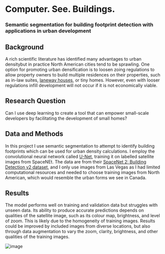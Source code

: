 # Computer. See. Buildings.
### Semantic segmentation for building footprint detection with applications in urban development


## Background

A rich scientific literature has identified many advantages to urban densitybut in practice North American cities tend to be sprawling. One option for promoting urban densification is to loosen zoing regulations to allow property owners to build multiple residences on their properties, such as in-law suites, [laneway houses](https://www.toronto.ca/city-government/planning-development/planning-studies-initiatives/changing-lanes-the-city-of-torontos-review-of-laneway-suites/), or tiny homes. However, even with looser regulations infill development will not occur if it is not economically viable.


## Research Question

Can I use deep learning to create a tool that can empower small-scale developers by facilitating the development of small homes?


## Data and Methods

In this project I use semantic segmentation to attempt to identify building footprints which can be used for urban density calculations. I employ the convolutional neural network called [U-Net](https://en.wikipedia.org/wiki/U-Net), training it on labelled satellite images from SpaceNEt. The data are from their [SpaceNet 2: Building Detection v2 dataset](https://spacenet.ai/spacenet-buildings-dataset-v2/), and I only use images from Las Vegas as I had limited computational resources and needed to choose training images from North American, which would resemble the urban forms we see in Canada.


## Results

The model performs well on training and validation data but struggles with unseen data. Its ability to produce accurate predictions depends on qualities of the satellite image, such as its colour map, brightness, and level of zoom. This is likely due to the homogeneity of training images. Results could be improved by included images from diverse locations, but also through data augmentation to vary the zoom, clarity, brightness, and other qualities of the training images.

![image](https://user-images.githubusercontent.com/91850081/161821190-e04b5cb2-ee80-49a7-bb96-6c98e4971b30.png)

